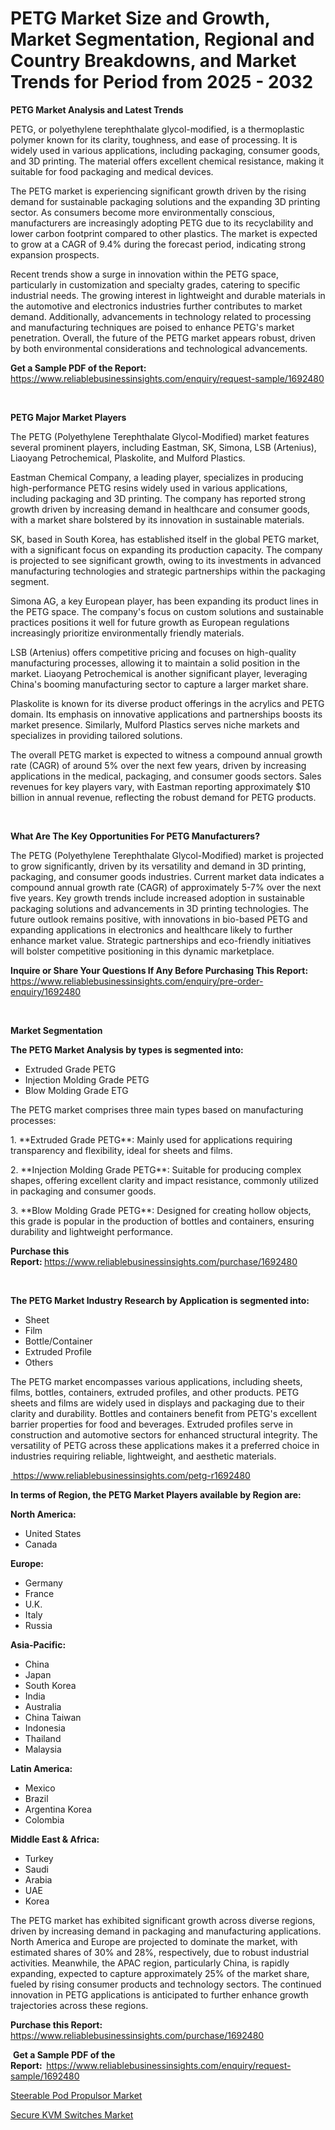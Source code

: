 <p><h1>PETG Market Size and Growth, Market Segmentation, Regional and Country Breakdowns, and Market Trends for Period from 2025 -  2032</h1></p><p><strong>PETG Market Analysis and Latest Trends</strong></p>
<p><p>PETG, or polyethylene terephthalate glycol-modified, is a thermoplastic polymer known for its clarity, toughness, and ease of processing. It is widely used in various applications, including packaging, consumer goods, and 3D printing. The material offers excellent chemical resistance, making it suitable for food packaging and medical devices.</p><p>The PETG market is experiencing significant growth driven by the rising demand for sustainable packaging solutions and the expanding 3D printing sector. As consumers become more environmentally conscious, manufacturers are increasingly adopting PETG due to its recyclability and lower carbon footprint compared to other plastics. The market is expected to grow at a CAGR of 9.4% during the forecast period, indicating strong expansion prospects.</p><p>Recent trends show a surge in innovation within the PETG space, particularly in customization and specialty grades, catering to specific industrial needs. The growing interest in lightweight and durable materials in the automotive and electronics industries further contributes to market demand. Additionally, advancements in technology related to processing and manufacturing techniques are poised to enhance PETG's market penetration. Overall, the future of the PETG market appears robust, driven by both environmental considerations and technological advancements.</p></p>
<p><strong>Get a Sample PDF of the Report:&nbsp;</strong> <a href="https://www.reliablebusinessinsights.com/enquiry/request-sample/1692480?utm_campaign=84&utm_medium=2&utm_source=Github&utm_content=ia&utm_term=30012025&utm_id=petg">https://www.reliablebusinessinsights.com/enquiry/request-sample/1692480</a></p>
<p>&nbsp;</p>
<p><strong>PETG Major Market Players</strong></p>
<p><p>The PETG (Polyethylene Terephthalate Glycol-Modified) market features several prominent players, including Eastman, SK, Simona, LSB (Artenius), Liaoyang Petrochemical, Plaskolite, and Mulford Plastics. </p><p>Eastman Chemical Company, a leading player, specializes in producing high-performance PETG resins widely used in various applications, including packaging and 3D printing. The company has reported strong growth driven by increasing demand in healthcare and consumer goods, with a market share bolstered by its innovation in sustainable materials. </p><p>SK, based in South Korea, has established itself in the global PETG market, with a significant focus on expanding its production capacity. The company is projected to see significant growth, owing to its investments in advanced manufacturing technologies and strategic partnerships within the packaging segment.</p><p>Simona AG, a key European player, has been expanding its product lines in the PETG space. The company's focus on custom solutions and sustainable practices positions it well for future growth as European regulations increasingly prioritize environmentally friendly materials. </p><p>LSB (Artenius) offers competitive pricing and focuses on high-quality manufacturing processes, allowing it to maintain a solid position in the market. Liaoyang Petrochemical is another significant player, leveraging China's booming manufacturing sector to capture a larger market share.</p><p>Plaskolite is known for its diverse product offerings in the acrylics and PETG domain. Its emphasis on innovative applications and partnerships boosts its market presence. Similarly, Mulford Plastics serves niche markets and specializes in providing tailored solutions.</p><p>The overall PETG market is expected to witness a compound annual growth rate (CAGR) of around 5% over the next few years, driven by increasing applications in the medical, packaging, and consumer goods sectors. Sales revenues for key players vary, with Eastman reporting approximately $10 billion in annual revenue, reflecting the robust demand for PETG products.</p></p>
<p>&nbsp;</p>
<p><strong>What Are The Key Opportunities For PETG Manufacturers?</strong></p>
<p><p>The PETG (Polyethylene Terephthalate Glycol-Modified) market is projected to grow significantly, driven by its versatility and demand in 3D printing, packaging, and consumer goods industries. Current market data indicates a compound annual growth rate (CAGR) of approximately 5-7% over the next five years. Key growth trends include increased adoption in sustainable packaging solutions and advancements in 3D printing technologies. The future outlook remains positive, with innovations in bio-based PETG and expanding applications in electronics and healthcare likely to further enhance market value. Strategic partnerships and eco-friendly initiatives will bolster competitive positioning in this dynamic marketplace.</p></p>
<p><strong>Inquire or Share Your Questions If Any Before Purchasing This Report:</strong> <a href="https://www.reliablebusinessinsights.com/enquiry/pre-order-enquiry/1692480?utm_campaign=84&utm_medium=2&utm_source=Github&utm_content=ia&utm_term=30012025&utm_id=petg">https://www.reliablebusinessinsights.com/enquiry/pre-order-enquiry/1692480</a></p>
<p>&nbsp;</p>
<p><strong>Market Segmentation</strong></p>
<p><strong>The PETG Market Analysis by types is segmented into:</strong></p>
<p><ul><li>Extruded Grade PETG</li><li>Injection Molding Grade PETG</li><li>Blow Molding Grade ETG</li></ul></p>
<p><p>The PETG market comprises three main types based on manufacturing processes: </p><p>1. **Extruded Grade PETG**: Mainly used for applications requiring transparency and flexibility, ideal for sheets and films.</p><p>2. **Injection Molding Grade PETG**: Suitable for producing complex shapes, offering excellent clarity and impact resistance, commonly utilized in packaging and consumer goods.</p><p>3. **Blow Molding Grade PETG**: Designed for creating hollow objects, this grade is popular in the production of bottles and containers, ensuring durability and lightweight performance.</p></p>
<p><strong>Purchase this Report:&nbsp;</strong><a href="https://www.reliablebusinessinsights.com/purchase/1692480?utm_campaign=84&utm_medium=2&utm_source=Github&utm_content=ia&utm_term=30012025&utm_id=petg">https://www.reliablebusinessinsights.com/purchase/1692480</a></p>
<p>&nbsp;</p>
<p><strong>The PETG Market Industry Research by Application is segmented into:</strong></p>
<p><ul><li>Sheet</li><li>Film</li><li>Bottle/Container</li><li>Extruded Profile</li><li>Others</li></ul></p>
<p><p>The PETG market encompasses various applications, including sheets, films, bottles, containers, extruded profiles, and other products. PETG sheets and films are widely used in displays and packaging due to their clarity and durability. Bottles and containers benefit from PETG's excellent barrier properties for food and beverages. Extruded profiles serve in construction and automotive sectors for enhanced structural integrity. The versatility of PETG across these applications makes it a preferred choice in industries requiring reliable, lightweight, and aesthetic materials.</p></p>
<p><a href="https://www.reliablebusinessinsights.com/petg-r1692480?utm_campaign=84&utm_medium=2&utm_source=Github&utm_content=ia&utm_term=30012025&utm_id=petg">&nbsp;https://www.reliablebusinessinsights.com/petg-r1692480</a></p>
<p><strong>In terms of Region, the PETG Market Players available by Region are:</strong></p>
<p>
    <p> <strong> North America: </strong>
        <ul>
            <li>United States</li>
            <li>Canada</li>
        </ul>
        </p> 
    <p> <strong> Europe: </strong>
        <ul>
            <li>Germany</li>
            <li>France</li>
            <li>U.K.</li>
            <li>Italy</li>
            <li>Russia</li>
        </ul>
        </p> 
    <p> <strong> Asia-Pacific: </strong>
        <ul>
            <li>China</li>
            <li>Japan</li>
            <li>South Korea</li>
            <li>India</li>
            <li>Australia</li>
            <li>China Taiwan</li>
            <li>Indonesia</li>
            <li>Thailand</li>
            <li>Malaysia</li>
        </ul>
        </p> 
    <p> <strong> Latin America: </strong>
        <ul>
            <li>Mexico</li>
            <li>Brazil</li>
            <li>Argentina Korea</li>
            <li>Colombia</li>
        </ul>
        </p> 
    <p> <strong> Middle East & Africa: </strong>
        <ul>
            <li>Turkey</li>
            <li>Saudi</li>
            <li>Arabia</li>
            <li>UAE</li>
            <li>Korea</li>
        </ul>
    </p>
    </p>
<p><p>The PETG market has exhibited significant growth across diverse regions, driven by increasing demand in packaging and manufacturing applications. North America and Europe are projected to dominate the market, with estimated shares of 30% and 28%, respectively, due to robust industrial activities. Meanwhile, the APAC region, particularly China, is rapidly expanding, expected to capture approximately 25% of the market share, fueled by rising consumer products and technology sectors. The continued innovation in PETG applications is anticipated to further enhance growth trajectories across these regions.</p></p>
<p><strong>Purchase this Report: </strong><a href="https://www.reliablebusinessinsights.com/purchase/1692480?utm_campaign=84&utm_medium=2&utm_source=Github&utm_content=ia&utm_term=30012025&utm_id=petg">https://www.reliablebusinessinsights.com/purchase/1692480</a></p>
<p>&nbsp;<strong>Get a Sample PDF of the Report:&nbsp;&nbsp;</strong><a href="https://www.reliablebusinessinsights.com/enquiry/request-sample/1692480?utm_campaign=84&utm_medium=2&utm_source=Github&utm_content=ia&utm_term=30012025&utm_id=petg">https://www.reliablebusinessinsights.com/enquiry/request-sample/1692480</a></p>
<p><strong></strong></p>
<p><p><a href="https://www.linkedin.com/pulse/market-size-scope-steerable-pod-propulsor-forecasted-growth-l2g2f?utm_campaign=84&utm_medium=2&utm_source=Github&utm_content=ia&utm_term=30012025&utm_id=petg">Steerable Pod Propulsor Market</a></p><p><a href="https://www.linkedin.com/pulse/secure-kvm-switches-market-report-driving-growth-industry-analysis-fdyae?utm_campaign=84&utm_medium=2&utm_source=Github&utm_content=ia&utm_term=30012025&utm_id=petg">Secure KVM Switches Market</a></p></p>